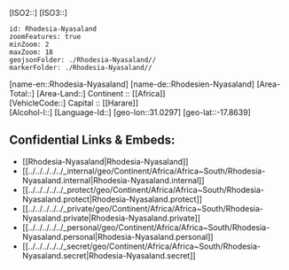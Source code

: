 ﻿---
confidential: public
isDeleted: false
location:
- -17.8639
- 31.0297
SpocWebEntityId: 76702
tags:
- geo/Country
type: Country
---

[ISO2::] 
[ISO3::] 
```leaflet
id: Rhodesia-Nyasaland
zoomFeatures: true 
minZoom: 2 
maxZoom: 18
geojsonFolder: ./Rhodesia-Nyasaland//
markerFolder: ./Rhodesia-Nyasaland//
```

[name-en::Rhodesia-Nyasaland] 
[name-de::Rhodesien-Nyasaland] 
[Area-Total::] 
[Area-Land::] 
Continent :: [[Africa]]  
[VehicleCode::] 
Capital :: [[Harare]]  
[Alcohol-l::] 
[Language-Id::] 
[geo-lon::31.0297] 
[geo-lat::-17.8639] 



## Confidential Links & Embeds: 
- [[Rhodesia-Nyasaland|Rhodesia-Nyasaland]] 
- [[../../../../../_internal/geo/Continent/Africa/Africa~South/Rhodesia-Nyasaland.internal|Rhodesia-Nyasaland.internal]] 
- [[../../../../../_protect/geo/Continent/Africa/Africa~South/Rhodesia-Nyasaland.protect|Rhodesia-Nyasaland.protect]] 
- [[../../../../../_private/geo/Continent/Africa/Africa~South/Rhodesia-Nyasaland.private|Rhodesia-Nyasaland.private]] 
- [[../../../../../_personal/geo/Continent/Africa/Africa~South/Rhodesia-Nyasaland.personal|Rhodesia-Nyasaland.personal]] 
- [[../../../../../_secret/geo/Continent/Africa/Africa~South/Rhodesia-Nyasaland.secret|Rhodesia-Nyasaland.secret]] 
